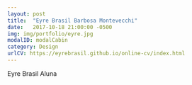 ```yaml
---
layout: post
title:  "Eyre Brasil Barbosa Montevecchi"
date:   2017-10-18 21:00:00 -0500
img: img/portfolio/eyre.jpg
modalID: modalCabin
category: Design
urlCV: https://eyrebrasil.github.io/online-cv/index.html
---
```

Eyre Brasil
Aluna
